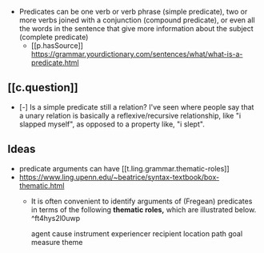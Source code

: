 
- Predicates can be one verb or verb phrase (simple predicate), two or more verbs joined with a conjunction (compound predicate), or even all the words in the sentence that give more information about the subject (complete predicate)
  - [[p.hasSource]] https://grammar.yourdictionary.com/sentences/what/what-is-a-predicate.html


## [[c.question]]

- [-] Is a simple predicate still a relation? I've seen where people say that a unary relation is basically a reflexive/recursive relationship, like "i slapped myself", as opposed to a property like, "i slept".

## Ideas

- predicate arguments can have [[t.ling.grammar.thematic-roles]]
- https://www.ling.upenn.edu/~beatrice/syntax-textbook/box-thematic.html
  - It is often convenient to identify arguments of (Fregean) predicates in terms of the following **thematic roles,** which are illustrated below. ^ft4hys2l0uwp

    agent
    cause
    instrument
    experiencer
    recipient
    location
    path
    goal
    measure
    theme 